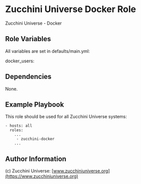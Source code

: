 Zucchini Universe Docker Role
=========

Zucchini Universe - Docker

Role Variables
--------------

All variables are set in defaults/main.yml:

docker_users:

Dependencies
------------

None.

Example Playbook
----------------

This role should be used for all Zucchini Universe systems:

    - hosts: all
      roles:
        ...
         - zucchini-docker
        ...

Author Information
------------------

(c) Zucchini Universe: [www.zucchiniuniverse.org](https://www.zucchiniuniverse.org)